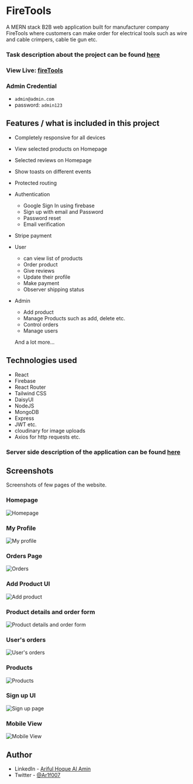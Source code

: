 # FireTools

A MERN stack B2B web application built for manufacturer company FireTools where customers can make order for electrical tools such as wire and cable crimpers, cable tie gun etc.

### Task description about the project can be found [here](https://github.com/ProgrammingHero1/Manufacturer-website-assignment/blob/main/task_description.md)

### View Live: [fireTools](https://firetools-971b5.web.app/)

### Admin Credential

- `admin@admin.com`
- password: `admin123`

## Features / what is included in this project

- Completely responsive for all devices
- View selected products on Homepage
- Selected reviews on Homepage
- Show toasts on different events
- Protected routing
- Authentication
  - Google Sign In using firebase
  - Sign up with email and Password
  - Password reset
  - Email verification
- Stripe payment

- User

  - can view list of products
  - Order product
  - Give reviews
  - Update their profile
  - Make payment
  - Observer shipping status

- Admin

  - Add product
  - Manage Products such as add, delete etc.
  - Control orders
  - Manage users

  And a lot more...

## Technologies used

- React
- Firebase
- React Router
- Tailwind CSS
- DaisyUI
- NodeJS
- MongoDB
- Express
- JWT etc.
- cloudinary for image uploads
- Axios for http requests etc.

### Server side description of the application can be found [here](https://github.com/programming-hero-web-course1/manufacturer-website-server-side-Ar1f007#readme)

## Screenshots

Screenshots of few pages of the website.

### Homepage

![Homepage](https://res.cloudinary.com/dv3wezqsc/image/upload/v1653584220/homepage_lgnqs8.png)

### My Profile

![My profile](https://res.cloudinary.com/dv3wezqsc/image/upload/v1653584531/My_profile_g4hmtc.png)

### Orders Page

![Orders](https://res.cloudinary.com/dv3wezqsc/image/upload/v1653584575/orderspage_edc72j.png)

### Add Product UI

![Add product](https://res.cloudinary.com/dv3wezqsc/image/upload/v1653584614/add_product_wei3o0.png)

### Product details and order form

![Product details and order form](https://res.cloudinary.com/dv3wezqsc/image/upload/v1653584663/prodDetailAndOrder_wjvphs.png)

### User's orders

![User's orders](https://res.cloudinary.com/dv3wezqsc/image/upload/v1653584732/userOrdersPage_ydjdwq.png)

### Products

![Products](https://res.cloudinary.com/dv3wezqsc/image/upload/v1653584730/products_nyk6pl.png)

### Sign up UI

![Sign up page](https://res.cloudinary.com/dv3wezqsc/image/upload/v1653584734/signupUI_a5apch.png)

### Mobile View

![Mobile View](https://res.cloudinary.com/dv3wezqsc/image/upload/v1653585503/mobileview_nydxrz.png)

## Author

- LinkedIn - [Ariful Hoque Al Amin](https://www.linkedin.com/in/ariful-hoque-al-amin-71b717161/)
- Twitter - [@Ar1f007](https://twitter.com/Ariif_007)
